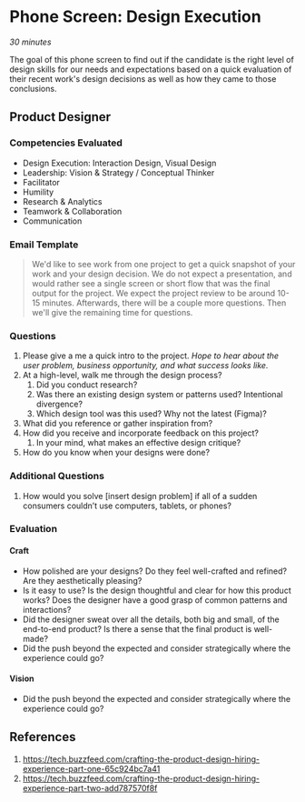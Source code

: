 # Phone Screen: Design Execution

*30 minutes*

The goal of this phone screen to find out if the candidate is the right level of design skills for our needs and expectations based on a quick evaluation of their recent work's design decisions as well as how they came to those conclusions.

## Product Designer

### Competencies Evaluated
- Design Execution: Interaction Design, Visual Design
- Leadership: Vision & Strategy / Conceptual Thinker
- Facilitator
- Humility
- Research & Analytics
- Teamwork & Collaboration
- Communication


### Email Template
>We'd like to see work from one project to get a quick snapshot of your work and your design decision. We do not expect a presentation, and would rather see a single screen or short flow that was the final output for the project.
>We expect the project review to be around 10-15 minutes. Afterwards, there will be a couple more questions. Then we'll give the remaining time for questions.

### Questions
1. Please give a me a quick intro to the project. *Hope to hear about the user problem, business opportunity, and what success looks like.*
2. At a high-level, walk me through the design process?
   1. Did you conduct research?
   2. Was there an existing design system or patterns used? Intentional divergence?
   3. Which design tool was this used? Why not the latest (Figma)?
3. What did you reference or gather inspiration from?
4. How did you receive and incorporate feedback on this project? 
   1. In your mind, what makes an effective design critique?
5. How do you know when your designs were done?


### Additional Questions
1. How would you solve [insert design problem] if all of a sudden consumers couldn’t use computers, tablets, or phones?


### Evaluation
#### Craft
- How polished are your designs? Do they feel well-crafted and refined? Are they aesthetically pleasing?
- Is it easy to use? Is the design thoughtful and clear for how this product works? Does the designer have a good grasp of common patterns and interactions?
- Did the designer sweat over all the details, both big and small, of the end-to-end product? Is there a sense that the final product is well-made? 
- Did the push beyond the expected and consider strategically where the experience could go?

#### Vision
- Did the push beyond the expected and consider strategically where the experience could go?



## References
1. https://tech.buzzfeed.com/crafting-the-product-design-hiring-experience-part-one-65c924bc7a41
2. https://tech.buzzfeed.com/crafting-the-product-design-hiring-experience-part-two-add787570f8f